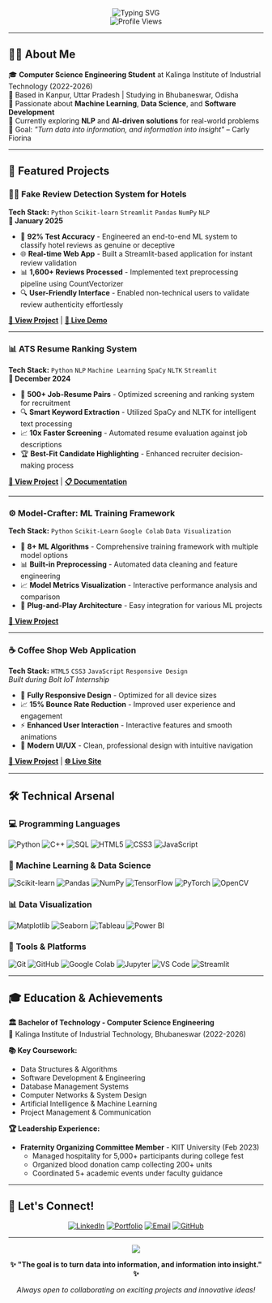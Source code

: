 <div align="center">
  <img src="https://readme-typing-svg.herokuapp.com/?lines=Hello!+I'm+Ujjwal+Mishra;Computer+Science+Student;Machine+Learning+Enthusiast;Software+Developer&font=Fira%20Code&center=true&width=380&height=50&duration=4000&pause=1000" alt="Typing SVG" />
</div>

<div align="center">
  <img src="https://komarev.com/ghpvc/?username=ujjwalmisra&color=blueviolet&style=for-the-badge" alt="Profile Views"/>
</div>

---

## 👨‍💻 About Me

🎓 **Computer Science Engineering Student** at Kalinga Institute of Industrial Technology (2022-2026)  
📍 Based in Kanpur, Uttar Pradesh | Studying in Bhubaneswar, Odisha  
🚀 Passionate about **Machine Learning**, **Data Science**, and **Software Development**  
🔬 Currently exploring **NLP** and **AI-driven solutions** for real-world problems  
🎯 Goal: *"Turn data into information, and information into insight"* – Carly Fiorina

---

## 🚀 Featured Projects

### 🕵️‍♂️ Fake Review Detection System for Hotels
**Tech Stack:** `Python` `Scikit-learn` `Streamlit` `Pandas` `NumPy` `NLP`  
**📅 January 2025**

- 🎯 **92% Test Accuracy** - Engineered an end-to-end ML system to classify hotel reviews as genuine or deceptive
- 🌐 **Real-time Web App** - Built a Streamlit-based application for instant review validation
- 📊 **1,600+ Reviews Processed** - Implemented text preprocessing pipeline using CountVectorizer
- 🔍 **User-Friendly Interface** - Enabled non-technical users to validate review authenticity effortlessly

**[🔗 View Project](https://github.com/ujjwalmisra/fake-review-detection)** | **[🚀 Live Demo](https://your-streamlit-app-link.com)**

---

### 📊 ATS Resume Ranking System
**Tech Stack:** `Python` `NLP` `Machine Learning` `SpaCy` `NLTK` `Streamlit`  
**📅 December 2024**

- 🎯 **500+ Job-Resume Pairs** - Optimized screening and ranking system for recruitment
- 🔍 **Smart Keyword Extraction** - Utilized SpaCy and NLTK for intelligent text processing  
- 📈 **10x Faster Screening** - Automated resume evaluation against job descriptions
- 🏆 **Best-Fit Candidate Highlighting** - Enhanced recruiter decision-making process

**[🔗 View Project](#)** | **[📋 Documentation](#)**

---

### ⚙️ Model-Crafter: ML Training Framework
**Tech Stack:** `Python` `Scikit-Learn` `Google Colab` `Data Visualization`

- 🤖 **8+ ML Algorithms** - Comprehensive training framework with multiple model options
- 📊 **Built-in Preprocessing** - Automated data cleaning and feature engineering
- 📈 **Model Metrics Visualization** - Interactive performance analysis and comparison
- 🔧 **Plug-and-Play Architecture** - Easy integration for various ML projects

**[🔗 View Project](#)**

---

### ☕ Coffee Shop Web Application
**Tech Stack:** `HTML5` `CSS3` `JavaScript` `Responsive Design`  
*Built during Bolt IoT Internship*

- 📱 **Fully Responsive Design** - Optimized for all device sizes
- 📈 **15% Bounce Rate Reduction** - Improved user experience and engagement
- ⚡ **Enhanced User Interaction** - Interactive features and smooth animations
- 🎨 **Modern UI/UX** - Clean, professional design with intuitive navigation

**[🔗 View Project](#)** | **[🌐 Live Site](#)**

---

## 🛠️ Technical Arsenal

### 💻 Programming Languages
![Python](https://img.shields.io/badge/Python-3776AB?style=for-the-badge&logo=python&logoColor=white)
![C++](https://img.shields.io/badge/C++-00599C?style=for-the-badge&logo=cplusplus&logoColor=white)
![SQL](https://img.shields.io/badge/SQL-336791?style=for-the-badge&logo=postgresql&logoColor=white)
![HTML5](https://img.shields.io/badge/HTML5-E34F26?style=for-the-badge&logo=html5&logoColor=white)
![CSS3](https://img.shields.io/badge/CSS3-1572B6?style=for-the-badge&logo=css3&logoColor=white)
![JavaScript](https://img.shields.io/badge/JavaScript-F7DF1E?style=for-the-badge&logo=javascript&logoColor=black)

### 🤖 Machine Learning & Data Science
![Scikit-learn](https://img.shields.io/badge/Scikit--learn-F7931E?style=for-the-badge&logo=scikit-learn&logoColor=white)
![Pandas](https://img.shields.io/badge/Pandas-150458?style=for-the-badge&logo=pandas&logoColor=white)
![NumPy](https://img.shields.io/badge/NumPy-013243?style=for-the-badge&logo=numpy&logoColor=white)
![TensorFlow](https://img.shields.io/badge/TensorFlow-FF6F00?style=for-the-badge&logo=tensorflow&logoColor=white)
![PyTorch](https://img.shields.io/badge/PyTorch-EE4C2C?style=for-the-badge&logo=pytorch&logoColor=white)
![OpenCV](https://img.shields.io/badge/OpenCV-27338e?style=for-the-badge&logo=OpenCV&logoColor=white)

### 📊 Data Visualization
![Matplotlib](https://img.shields.io/badge/Matplotlib-11557c?style=for-the-badge&logo=python&logoColor=white)
![Seaborn](https://img.shields.io/badge/Seaborn-3776AB?style=for-the-badge&logo=python&logoColor=white)
![Tableau](https://img.shields.io/badge/Tableau-E97627?style=for-the-badge&logo=tableau&logoColor=white)
![Power BI](https://img.shields.io/badge/Power_BI-F2C811?style=for-the-badge&logo=powerbi&logoColor=black)

### 🔧 Tools & Platforms
![Git](https://img.shields.io/badge/Git-F05032?style=for-the-badge&logo=git&logoColor=white)
![GitHub](https://img.shields.io/badge/GitHub-181717?style=for-the-badge&logo=github&logoColor=white)
![Google Colab](https://img.shields.io/badge/Google_Colab-F9AB00?style=for-the-badge&logo=googlecolab&logoColor=white)
![Jupyter](https://img.shields.io/badge/Jupyter-F37626?style=for-the-badge&logo=jupyter&logoColor=white)
![VS Code](https://img.shields.io/badge/VS_Code-007ACC?style=for-the-badge&logo=visualstudiocode&logoColor=white)
![Streamlit](https://img.shields.io/badge/Streamlit-FF4B4B?style=for-the-badge&logo=streamlit&logoColor=white)

---



## 🎓 Education & Achievements

**🏛️ Bachelor of Technology - Computer Science Engineering**  
📍 Kalinga Institute of Industrial Technology, Bhubaneswar (2022-2026)

**📚 Key Coursework:**
- Data Structures & Algorithms
- Software Development & Engineering  
- Database Management Systems
- Computer Networks & System Design
- Artificial Intelligence & Machine Learning
- Project Management & Communication

**🏆 Leadership Experience:**
- **Fraternity Organizing Committee Member** - KIIT University (Feb 2023)
  - Managed hospitality for 5,000+ participants during college fest
  - Organized blood donation camp collecting 200+ units
  - Coordinated 5+ academic events under faculty guidance

---

## 🤝 Let's Connect!

<div align="center">
  
[![LinkedIn](https://img.shields.io/badge/LinkedIn-0077B5?style=for-the-badge&logo=linkedin&logoColor=white)](https://linkedin.com/in/ujjwal-mishra-2a1b6522b)
[![Portfolio](https://img.shields.io/badge/Portfolio-FF5722?style=for-the-badge&logo=google-chrome&logoColor=white)](https://ujjwal-website.netlify.app)
[![Email](https://img.shields.io/badge/Email-D14836?style=for-the-badge&logo=gmail&logoColor=white)](mailto:ujjwalmishra1777@gmail.com)
[![GitHub](https://img.shields.io/badge/GitHub-181717?style=for-the-badge&logo=github&logoColor=white)](https://github.com/ujjwalmisra)

</div>

---

<div align="center">
  <img src="https://capsule-render.vercel.app/api?type=waving&color=gradient&height=100&section=footer"/>
  
  **✨ "The goal is to turn data into information, and information into insight." ✨**
  
  *Always open to collaborating on exciting projects and innovative ideas!*
</div>
